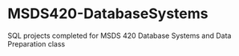 # MSDS420-DatabaseSystems
SQL projects completed for MSDS 420 Database Systems and Data Preparation class
